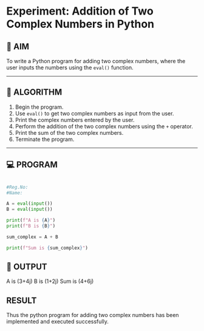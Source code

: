 # Experiment: Addition of Two Complex Numbers in Python

## 🧠 AIM

To write a Python program for adding two complex numbers, where the user inputs the numbers using the `eval()` function.

---

## 📝 ALGORITHM

1. Begin the program.
2. Use `eval()` to get two complex numbers as input from the user.
3. Print the complex numbers entered by the user.
4. Perform the addition of the two complex numbers using the `+` operator.
5. Print the sum of the two complex numbers.
6. Terminate the program.

---

## 💻 PROGRAM

```python

#Reg.No:
#Name:

A = eval(input())
B = eval(input())

print(f"A is {A}")
print(f"B is {B}")

sum_complex = A + B

print(f"Sum is {sum_complex}")
```
## 📝 OUTPUT

A is (3+4j)
B is (1+2j)
Sum is (4+6j)

## RESULT
Thus the python program for  adding two complex numbers has been implemented and executed successfully.



